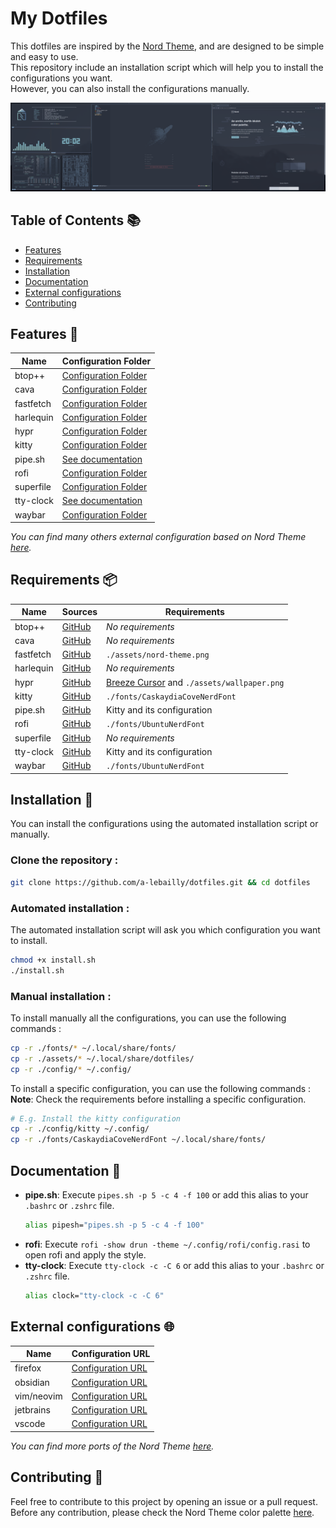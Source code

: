 # My Dotfiles

This dotfiles are inspired by the [Nord Theme](https://www.nordtheme.com/), and are designed to be simple and easy to use.  
This repository include an installation script which will help you to install the configurations you want.  
However, you can also install the configurations manually.

![Screenshot](./assets/screenshot.png)

## Table of Contents 📚
- [Features](#features-)
- [Requirements](#requirements-)
- [Installation](#installation-)
- [Documentation](#documentation-)
- [External configurations](#external-configurations-)
- [Contributing](#contributing-)

## Features 🎨

| **Name**  | **Configuration Folder**                                                                  |
|-----------|-------------------------------------------------------------------------------------------|
| btop++    | [Configuration Folder](https://github.com/a-lebailly/dotfiles/tree/main/config/btop)      |
| cava      | [Configuration Folder](https://github.com/a-lebailly/dotfiles/tree/main/config/cava)      |
| fastfetch | [Configuration Folder](https://github.com/a-lebailly/dotfiles/tree/main/config/fastfetch) |
| harlequin | [Configuration Folder](https://github.com/a-lebailly/dotfiles/tree/main/config/harlequin) |
| hypr      | [Configuration Folder](https://github.com/a-lebailly/dotfiles/tree/main/config/hypr)      |
| kitty     | [Configuration Folder](https://github.com/a-lebailly/dotfiles/tree/main/config/kitty)     |
| pipe.sh   | [See documentation](#documentation-)                                                      |
| rofi      | [Configuration Folder](https://github.com/a-lebailly/dotfiles/tree/main/config/rofi)      |
| superfile | [Configuration Folder](https://github.com/a-lebailly/dotfiles/tree/main/config/superfile) |
| tty-clock | [See documentation](#documentation-)                                                      |
| waybar    | [Configuration Folder](https://github.com/a-lebailly/dotfiles/tree/main/config/waybar)    |

*You can find many others external configuration based on Nord Theme [here](#external-configurations-).*

## Requirements 📦
| **Name**  | **Sources**                                          | **Requirements**                                                                                       |
|-----------|------------------------------------------------------|--------------------------------------------------------------------------------------------------------|
| btop++    | [GitHub](https://github.com/aristocratos/btop)       | *No requirements*                                                                                      |
| cava      | [GitHub](https://github.com/karlstav/cava)           | *No requirements*                                                                                      |
| fastfetch | [GitHub](https://github.com/fastfetch-cli/fastfetch) | `./assets/nord-theme.png`                                                                              |
| harlequin | [GitHub](https://github.com/tconbeer/harlequin)      | *No requirements*                                                                                      |
| hypr      | [GitHub](https://github.com/hyprwm/Hyprland)         | [Breeze Cursor](https://github.com/KDE/breeze/tree/master/cursors/Breeze) and `./assets/wallpaper.png` |
| kitty     | [GitHub](https://github.com/kovidgoyal/kitty)        | `./fonts/CaskaydiaCoveNerdFont`                                                                        |
| pipe.sh   | [GitHub](https://github.com/pipeseroni/pipes.sh)     | Kitty and its configuration                                                                            |
| rofi      | [GitHub](https://github.com/davatorium/rofi)         | `./fonts/UbuntuNerdFont`                                                                               |
| superfile | [GitHub](https://github.com/yorukot/superfile)       | *No requirements*                                                                                      |
| tty-clock | [GitHub](https://github.com/xorg62/tty-clock)        | Kitty and its configuration                                                                            |
| waybar    | [GitHub](https://github.com/Alexays/Waybar)          | `./fonts/UbuntuNerdFont`                                                                               |

## Installation 🚀
You can install the configurations using the automated installation script or manually.

### Clone the repository :
```bash
git clone https://github.com/a-lebailly/dotfiles.git && cd dotfiles
```

### Automated installation :  
The automated installation script will ask you which configuration you want to install.  
```bash
chmod +x install.sh
./install.sh
```

### Manual installation :  
To install manually all the configurations, you can use the following commands :
```bash
cp -r ./fonts/* ~/.local/share/fonts/
cp -r ./assets/* ~/.local/share/dotfiles/
cp -r ./config/* ~/.config/
```

To install a specific configuration, you can use the following commands :  
**Note**: Check the requirements before installing a specific configuration.
```bash 
# E.g. Install the kitty configuration
cp -r ./config/kitty ~/.config/
cp -r ./fonts/CaskaydiaCoveNerdFont ~/.local/share/fonts/
```

## Documentation 📖
- **pipe.sh**: Execute `pipes.sh -p 5 -c 4 -f 100` or add this alias to your `.bashrc` or `.zshrc` file.
   ```bash
   alias pipesh="pipes.sh -p 5 -c 4 -f 100"
   ```
- **rofi**: Execute `rofi -show drun -theme ~/.config/rofi/config.rasi` to open rofi and apply the style.
- **tty-clock**: Execute `tty-clock -c -C 6` or add this alias to your `.bashrc` or `.zshrc` file.
   ```bash
   alias clock="tty-clock -c -C 6"
   ```

## External configurations 🌐

| Name       | Configuration URL                                                              |
|------------|--------------------------------------------------------------------------------|
| firefox    | [Configuration URL](https://addons.mozilla.org/fr/firefox/addon/nord-firefox/) |
| obsidian   | [Configuration URL](https://github.com/insanum/obsidian_nord)                  |
| vim/neovim | [Configuration URL](https://github.com/nordtheme/vim)                          |
| jetbrains  | [Configuration URL](https://plugins.jetbrains.com/plugin/10321-nord)           |
| vscode     | [Configuration URL](https://github.com/nordtheme/visual-studio-code)           |

*You can find more ports of the Nord Theme [here](https://www.nordtheme.com/ports).*

## Contributing 🤝
Feel free to contribute to this project by opening an issue or a pull request.  
Before any contribution, please check the Nord Theme color palette [here](https://www.nordtheme.com/docs/colors-and-palettes).
